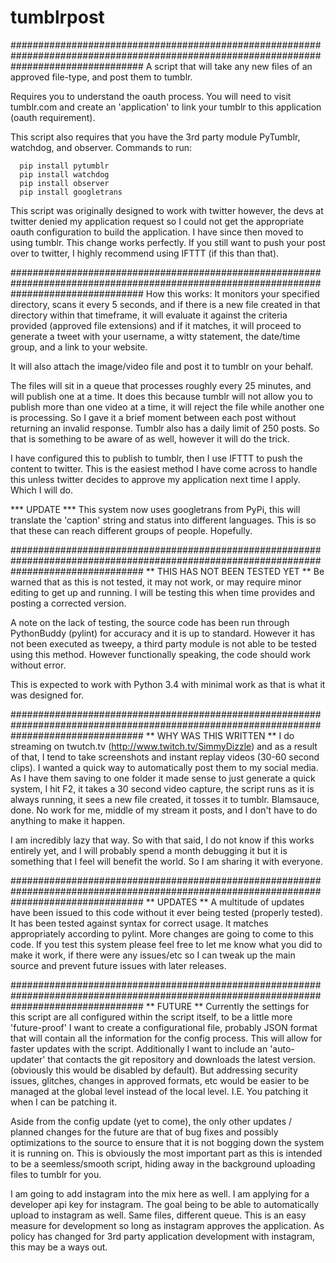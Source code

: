 # tumblrpost
########################################################################################################################################
A script that will take any new files of an approved file-type, and post them to tumblr.

Requires you to understand the oauth process. You will need to visit tumblr.com and create an 'application' to link your
tumblr to this application (oauth requirement).

This script also requires that you have the 3rd party module PyTumblr, watchdog, and observer.
Commands to run:

      pip install pytumblr
      pip install watchdog
      pip install observer
      pip install googletrans

This script was originally designed to work with twitter however, the devs at twitter denied my application request so I could not get
the appropriate oauth configuration to build the application. I have since then moved to using tumblr. This change works perfectly. If
you still want to push your post over to twitter, I highly recommend using IFTTT (if this than that).

########################################################################################################################################
How this works:
It monitors your specified directory, scans it every 5 seconds, and if there is a new file created in that directory within
that timeframe, it will evaluate it against the criteria provided (approved file extensions) and if it matches, it will
proceed to generate a tweet with your username, a witty statement, the date/time group, and a link to your website.

It will also attach the image/video file and post it to tumblr on your behalf.

The files will sit in a queue that processes roughly every 25 minutes, and will publish one at a time. It does this because tumblr will
not allow you to publish more than one video at a time, it will reject the file while another one is processing. So I gave it a brief
moment between each post without returning an invalid response. Tumblr also has a daily limit of 250 posts. So that is something to be
aware of as well, however it will do the trick.

I have configured this to publish to tumblr, then I use IFTTT to push the content to twitter. This is the easiest method I have come
across to handle this unless twitter decides to approve my application next time I apply. Which I will do.

*** UPDATE ***
This system now uses googletrans from PyPi, this will translate the 'caption' string and status into different languages.
This is so that these can reach different groups of people. Hopefully.

########################################################################################################################################
** THIS HAS NOT BEEN TESTED YET **
Be warned that as this is not tested, it may not work, or may require minor editing to get up and running.
I will be testing this when time provides and posting a corrected version.

A note on the lack of testing, the source code has been run through PythonBuddy (pylint) for accuracy and it is
up to standard. However it has not been executed as tweepy, a third party module is not able to be tested using this
method. However functionally speaking, the code should work without error.

This is expected to work with Python 3.4 with minimal work as that is what it was designed for.

########################################################################################################################################
** WHY WAS THIS WRITTEN **
I do streaming on twutch.tv (http://www.twitch.tv/SimmyDizzle) and as a result of that, I tend to take screenshots and instant replay
videos (30-60 second clips). I wanted a quick way to automatically post them to my social media. As I have them saving to one folder
it made sense to just generate a quick system, I hit F2, it takes a 30 second video capture, the script runs as it is always running,
it sees a new file created, it tosses it to tumblr. Blamsauce, done. No work for me, middle of my stream it posts, and I don't have to
do anything to make it happen.

I am incredibly lazy that way. So with that said, I do not know if this works entirely yet, and I will probably spend a month 
debugging it but it is something that I feel will benefit the world. So I am sharing it with everyone.

########################################################################################################################################
** UPDATES **
A multitude of updates have been issued to this code without it ever being tested (properly tested). It has been tested against syntax
for correct usage. It matches appropriately according to pylint. More changes are going to come to this code. If you test this system
please feel free to let me know what you did to make it work, if there were any issues/etc so I can tweak up the main source and prevent
future issues with later releases.

########################################################################################################################################
** FUTURE **
Currently the settings for this script are all configured within the script itself, to be a little more 'future-proof' I want to create 
a configurational file, probably JSON format that will contain all the information for the config process. This will allow for faster
updates with the script. Additionally I want to include an 'auto-updater' that contacts the git repository and downloads the latest
version. (obviously this would be disabled by default). But addressing security issues, glitches, changes in approved formats, etc
would be easier to be managed at the global level instead of the local level. I.E. You patching it when I can be patching it.

Aside from the config update (yet to come), the only other updates / planned changes for the future are that of bug fixes and possibly
optimizations to the source to ensure that it is not bogging down the system it is running on. This is obviously the most important
part as this is intended to be a seemless/smooth script, hiding away in the background uploading files to tumblr for you.

I am going to add instagram into the mix here as well. I am applying for a developer api key for instagram. The goal being to be able
to automatically upload to instagram as well. Same files, different queue. This is an easy measure for development so long as instagram
approves the application. As policy has changed for 3rd party application development with instagram, this may be a ways out.
